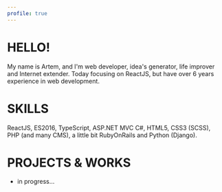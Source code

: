 ```yaml
---
profile: true
---
```


# HELLO!

My name is Artem, and I'm web developer, idea's generator, life improver and Internet extender. Today focusing on ReactJS, but
have over 6 years experience in web development. 

# SKILLS
ReactJS, ES2016, TypeScript, ASP.NET MVC C#, HTML5, CSS3 (SCSS), PHP (and many CMS), a little bit RubyOnRails and Python (Django).

# PROJECTS & WORKS
- in progress...
